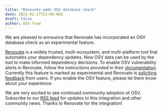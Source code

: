 ```yaml
---
title: "Renovate adds OSV database check"
date: 2023-02-27T21:00:00Z
draft: false
author: OSV Team
---
```

We are pleased to announce that Renovate has incorporated an OSV database check as an experimental feature. 
<!--more-->

[Renovate](https://github.com/renovatebot/renovate) is a widely trusted, multi-ecosystem, and multi-platform tool that automates your dependency updates. Now OSV data can be used by the tool to make informed dependency decisions. To enable OSV vulnerability alerts in Renovate, follow the instructions provided in their [documentation](https://docs.renovatebot.com/configuration-options/#osvvulnerabilityalerts). Currently this feature is marked as experimental and Renovate is [soliciting feedback](https://github.com/renovatebot/renovate/issues/20427) from users. If you enable the OSV feature, please let them know about your experience.

We are very excited to see continued community adoption of OSV. Subscribe to our [RSS feed](https://osv.dev/blog/index.xml) for updates to this integration and other community news. Thanks to Renovate for the integration! 


